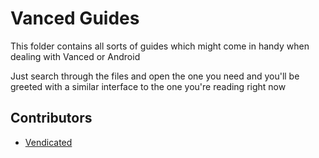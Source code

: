# Vanced Guides

This folder contains all sorts of guides which might come in handy when dealing with Vanced or Android

Just search through the files and open the one you need and you'll be greeted with a similar interface to the one you're reading right now

## Contributors

- [Vendicated](https://github.com/Vendicated)